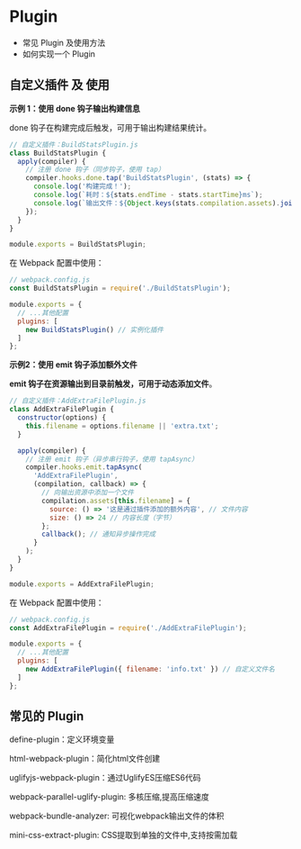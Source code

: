 # Plugin
* 常见 Plugin 及使用方法
* 如何实现一个 Plugin

## 自定义插件 及 使用
**示例 1：使用 done 钩子输出构建信息**

done 钩子在构建完成后触发，可用于输出构建结果统计。

```js
// 自定义插件：BuildStatsPlugin.js
class BuildStatsPlugin {
  apply(compiler) {
    // 注册 done 钩子（同步钩子，使用 tap）
    compiler.hooks.done.tap('BuildStatsPlugin', (stats) => {
      console.log('构建完成！');
      console.log(`耗时：${stats.endTime - stats.startTime}ms`);
      console.log(`输出文件：${Object.keys(stats.compilation.assets).join(', ')}`);
    });
  }
}

module.exports = BuildStatsPlugin;
```

在 Webpack 配置中使用：
```js
// webpack.config.js
const BuildStatsPlugin = require('./BuildStatsPlugin');

module.exports = {
  // ...其他配置
  plugins: [
    new BuildStatsPlugin() // 实例化插件
  ]
};
```

**示例2：使用 emit 钩子添加额外文件**

**emit 钩子在资源输出到目录前触发，可用于动态添加文件**。

```js
// 自定义插件：AddExtraFilePlugin.js
class AddExtraFilePlugin {
  constructor(options) {
    this.filename = options.filename || 'extra.txt';
  }

  apply(compiler) {
    // 注册 emit 钩子（异步串行钩子，使用 tapAsync）
    compiler.hooks.emit.tapAsync(
      'AddExtraFilePlugin',
      (compilation, callback) => {
        // 向输出资源中添加一个文件
        compilation.assets[this.filename] = {
          source: () => '这是通过插件添加的额外内容', // 文件内容
          size: () => 24 // 内容长度（字节）
        };
        callback(); // 通知异步操作完成
      }
    );
  }
}

module.exports = AddExtraFilePlugin;
```
在 Webpack 配置中使用：

```js
// webpack.config.js
const AddExtraFilePlugin = require('./AddExtraFilePlugin');

module.exports = {
  // ...其他配置
  plugins: [
    new AddExtraFilePlugin({ filename: 'info.txt' }) // 自定义文件名
  ]
};
```

## 常见的 Plugin
define-plugin：定义环境变量​

html-webpack-plugin：简化html文件创建​

uglifyjs-webpack-plugin：通过UglifyES压缩ES6代码​

webpack-parallel-uglify-plugin: 多核压缩,提高压缩速度​

webpack-bundle-analyzer: 可视化webpack输出文件的体积​

mini-css-extract-plugin: CSS提取到单独的文件中,支持按需加载